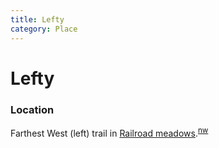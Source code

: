 ```yaml
---
title: Lefty
category: Place
---
```

# Lefty
### Location

Farthest West (left) trail in [Railroad meadows](Railroad-meadows).<sup>[nw][]</sup>


[nw]: Names-Walt "Meany Names by Walter Little, 1984"
